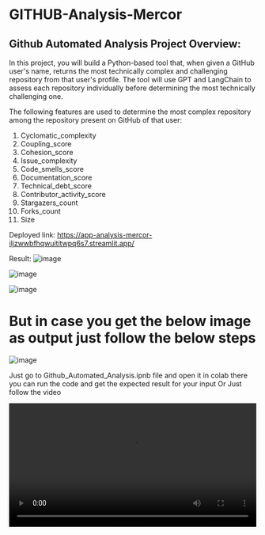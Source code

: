 # GITHUB-Analysis-Mercor

## Github Automated Analysis Project Overview:
In this project, you will build a Python-based tool that, when given a GitHub user's name, returns the most technically complex and challenging repository from that user's profile. The tool will use GPT and LangChain to assess each repository individually before determining the most technically challenging one.

The following features are used to determine the most complex repository among the repository present on GitHub of that user:

1. Cyclomatic_complexity
2. Coupling_score
3. Cohesion_score
4. Issue_complexity
5. Code_smells_score
6. Documentation_score
7. Technical_debt_score
8. Contributor_activity_score
9. Stargazers_count
10. Forks_count
11. Size


Deployed link: https://app-analysis-mercor-iljzwwbfhqwuititwpq6s7.streamlit.app/

Result:
![image](https://github.com/Pratyushk2003/GITHUB-Analysis-Mercor/assets/77561223/bb758de5-bb8d-402e-a6ca-0bdbbe84464e)

![image](https://github.com/Pratyushk2003/GITHUB-Analysis-Mercor/assets/77561223/b9228117-4277-4960-9eb9-501f2a2f616b)

![image](https://github.com/Pratyushk2003/GITHUB-Analysis-Mercor/assets/77561223/5d9f4012-324a-4775-8523-9c4c9d92fe63)

# But in case you get the below image as output just follow the below steps

![image](https://github.com/Pratyushk2003/GITHUB-Analysis-Mercor/assets/77561223/58a43069-db30-48a9-a21f-7a88b910bbf5)

Just go to Github_Automated_Analysis.ipnb file and open it in colab there you can run the code and get the expected result for your input 
Or 
Just follow the video

<video controls width="500">
    <source src="https://drive.google.com/file/d/1hwx1Qzo1xJBrsAVUHamiZo79y47WyavX/view?usp=sharing" type="video/mp4">
</video>




